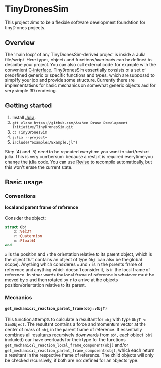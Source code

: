 
# TinyDronesSim

This project aims to be a flexible software development foundation for tinyDrones projects.  

## Overview

The 'main loop' of any TinyDronesSim-derived project is inside a Julia file/script.
Here types, objects and functions/overloads can be defined to describe your project.
You can also call external code, for example with the convenient [C-interface](https://docs.julialang.org/en/v1/manual/calling-c-and-fortran-code/).
TinyDronesSim essentially consists of a set of predefined generic or specific functions and types,
which are supposed to simplify your job and provide some structure.
Currently there are implementations for basic mechanics on somewhat generic objects and for very simple 3D rendering.

## Getting started

1. Install [Julia](https://julialang.org/downloads/).
2. `git clone https://github.com/Aachen-Drone-Development-Initiative/TinyDronesSim.git`
3. `cd TinyDronesSim`
4. `julia --project=.`
5. `include("examples/Example.jl")`

Step (4) and (5) need to be repeated everytime you want to start/restart julia.
This is very cumbersum, because a restart is required everytime you change the julia code.
You can use [Revise](https://timholy.github.io/Revise.jl/stable/) to recompile automatically,
but this won't erase the current state.

## Basic usage

### Conventions

#### local and parent frame of reference

Consider the object:
```julia
struct Obj
    x::Vec3f
    r::Quaternion
    m::Float64
end
```
`x` Is the position and `r` the orientation relative to its parent object, which is the object 
that contains an object of type `Obj` (can also be the global scope).
Anything which consideres `x` and `r` is in the parents frame of reference and anything which 
doesn't consider it, is in the local frame of reference.
In other words the local frame of reference is whatever must be moved by `x` and then rotated 
by `r` to arrive at the objects position/orientation relative to its parent.

### Mechanics

#### `get_mechanical_reaction_parent_frame(obj::ObjT)`

This function attempts to calculate a resultant for `obj` with type `ObjT <: SimObject`.
The resultant contains a force and momentum vector at the center of mass of `obj`, in the parent frame of reference.
It essentially combines all resultants recursively downwards from `obj`, each object (`obj` included) can have
overloads for their type for the functions `get_mechanical_reaction_local_frame_component(obj)` and/or
`get_mechanical_reaction_parent_frame_component(obj)`, which each return a resultant in the respective frame of reference.
The child objects will only be checked recursively, if both are not defined for an objects type.

